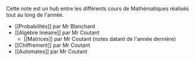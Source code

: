 Cette note est un hub entre les différents cours de Mathématiques réalisés tout au long de l'année.
- [[Probabilités]] par Mr Blanchard
- [[Algèbre linéaire]] par Mr Coutant
	- [[Matrices]] par Mr Coutant (notes datant de l'année dernière)
- [[Chiffrement]] par Mr Coutant
- [[Automates]] par Mr Coutant